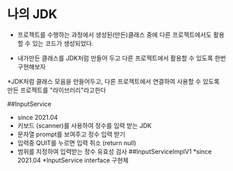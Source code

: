 # 나의 JDK
* 프로젝트를 수행하는 과정에서 생성된(만든)클래스 중에 다른 프로젝트에서도 활용할 수 있는 코드가 생성되었다.

* 내가만든 클래스를 JDK처럼 만들어 두고 다른 프로젝트에서 활용할 수 있도록 한번 구현해보자


*JDK처럼 클래스 모음을 만들어두고, 다른 프로젝트에서 연결하여 사용할 수 있도록 만든 프로젝트를 "라이브러리"라고한다


##InputService 
* since 2021.04
* 키보드 (scanner)를 사용하여 정수를 입력 받는 JDK
* 문자열 prompt를 보여주고 정수 입력 받기
* 입력중 QUIT를 누르면 입력 취소 (return null)
* 범위를 지정하여 입력받는 정수 유효성 검사
##InputServiceImplV1
*since 2021.04
*InputService interface 구현체